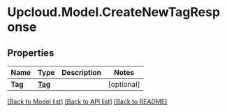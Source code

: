 # Upcloud.Model.CreateNewTagResponse
## Properties

Name | Type | Description | Notes
------------ | ------------- | ------------- | -------------
**Tag** | [**Tag**](Tag.md) |  | [optional] 

[[Back to Model list]](../README.md#documentation-for-models) [[Back to API list]](../README.md#documentation-for-api-endpoints) [[Back to README]](../README.md)

